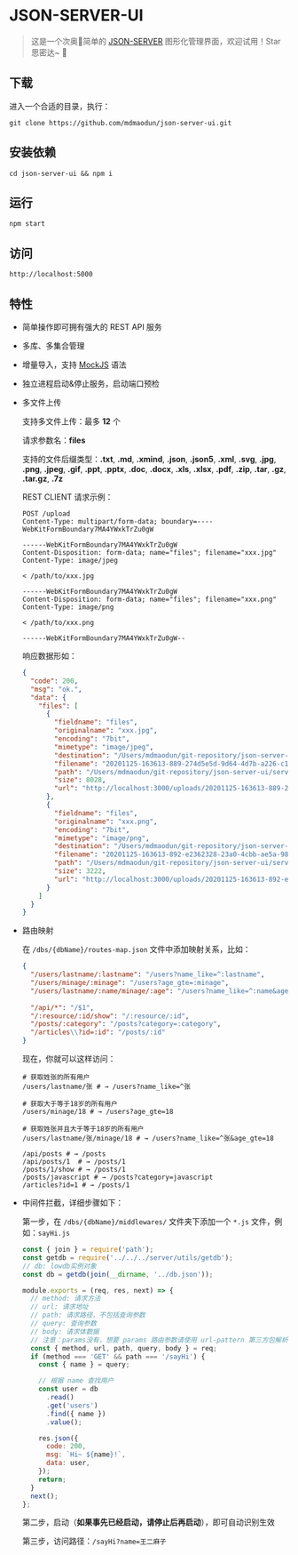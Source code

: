 # JSON-SERVER-UI
> 这是一个次奥🐓简单的 [JSON-SERVER](https://github.com/typicode/json-server) 图形化管理界面，欢迎试用！Star 思密达~ 🙂

## 下载

进入一个合适的目录，执行：

```
git clone https://github.com/mdmaodun/json-server-ui.git
```

## 安装依赖

```
cd json-server-ui && npm i
```

## 运行
```
npm start
```

## 访问
```
http://localhost:5000
```

## 特性
- 简单操作即可拥有强大的 REST API 服务

- 多库、多集合管理

- 增量导入，支持 [MockJS](http://mockjs.com/) 语法

- 独立进程启动&停止服务，启动端口预检

- 多文件上传

  支持多文件上传：最多 **12** 个

  请求参数名：**files**

  支持的文件后缀类型：**.txt**, **.md**, **.xmind**, **.json**, **.json5**, **.xml**, **.svg**,  **.jpg**, **.png**, **.jpeg**, **.gif**,  **.ppt**, **.pptx**, **.doc**, **.docx**, **.xls**, **.xlsx**, **.pdf**, **.zip**, **.tar**, **.gz**, **.tar.gz**, **.7z**

  REST CLIENT 请求示例：

  ```
  POST /upload
  Content-Type: multipart/form-data; boundary=----WebKitFormBoundary7MA4YWxkTrZu0gW
  
  ------WebKitFormBoundary7MA4YWxkTrZu0gW
  Content-Disposition: form-data; name="files"; filename="xxx.jpg"
  Content-Type: image/jpeg
  
  < /path/to/xxx.jpg
  
  ------WebKitFormBoundary7MA4YWxkTrZu0gW
  Content-Disposition: form-data; name="files"; filename="xxx.png"
  Content-Type: image/png
  
  < /path/to/xxx.png
  
  ------WebKitFormBoundary7MA4YWxkTrZu0gW--
  ```

  响应数据形如：

  ```json
  {
    "code": 200,
    "msg": "ok.",
    "data": {
      "files": [
        {
          "fieldname": "files",
          "originalname": "xxx.jpg",
          "encoding": "7bit",
          "mimetype": "image/jpeg",
          "destination": "/Users/mdmaodun/git-repository/json-server-ui/server/public/uploads",
          "filename": "20201125-163613-889-274d5e5d-9d64-4d7b-a226-c11a8716cf9b.jpg",
          "path": "/Users/mdmaodun/git-repository/json-server-ui/server/public/uploads/20201125-163613-889-274d5e5d-9d64-4d7b-a226-c11a8716cf9b.jpg",
          "size": 8028,
          "url": "http://localhost:3000/uploads/20201125-163613-889-274d5e5d-9d64-4d7b-a226-c11a8716cf9b.jpg"
        },
        {
          "fieldname": "files",
          "originalname": "xxx.png",
          "encoding": "7bit",
          "mimetype": "image/png",
          "destination": "/Users/mdmaodun/git-repository/json-server-ui/server/public/uploads",
          "filename": "20201125-163613-892-e2362328-23a0-4cbb-ae5a-9856b8659a9b.png",
          "path": "/Users/mdmaodun/git-repository/json-server-ui/server/public/uploads/20201125-163613-892-e2362328-23a0-4cbb-ae5a-9856b8659a9b.png",
          "size": 3222,
          "url": "http://localhost:3000/uploads/20201125-163613-892-e2362328-23a0-4cbb-ae5a-9856b8659a9b.png"
        }
      ]
    }
  }
  ```

- 路由映射

  在 `/dbs/{dbName}/routes-map.json` 文件中添加映射关系，比如：

  ```json
  {
    "/users/lastname/:lastname": "/users?name_like=^:lastname",
    "/users/minage/:minage": "/users?age_gte=:minage",
    "/users/lastname/:name/minage/:age": "/users?name_like=^:name&age_gte=:age",
    
    "/api/*": "/$1",
    "/:resource/:id/show": "/:resource/:id",
    "/posts/:category": "/posts?category=:category",
    "/articles\\?id=:id": "/posts/:id"
  }
  ```

  现在，你就可以这样访问：

  ```
  # 获取姓张的所有用户
  /users/lastname/张 # → /users?name_like=^张
  
  # 获取大于等于18岁的所有用户
  /users/minage/18 # → /users?age_gte=18
  
  # 获取姓张并且大于等于18岁的所有用户
  /users/lastname/张/minage/18 # → /users?name_like=^张&age_gte=18
  
  /api/posts # → /posts
  /api/posts/1  # → /posts/1
  /posts/1/show # → /posts/1
  /posts/javascript # → /posts?category=javascript
  /articles?id=1 # → /posts/1
  ```

- 中间件拦截，详细步骤如下：

  第一步，在 `/dbs/{dbName}/middlewares/` 文件夹下添加一个 `*.js` 文件，例如：`sayHi.js`

  ```javascript
  const { join } = require('path');
  const getdb = require('../../../server/utils/getdb');
  // db: lowdb实例对象
  const db = getdb(join(__dirname, '../db.json'));
  
  module.exports = (req, res, next) => {
    // method: 请求方法
    // url: 请求地址
    // path: 请求路径，不包括查询参数
    // query: 查询参数
    // body: 请求体数据
    // 注意：params没有，想要 params 路由参数请使用 url-pattern 第三方包解析
    const { method, url, path, query, body } = req;
    if (method === 'GET' && path === '/sayHi') {
      const { name } = query;
  
      // 根据 name 查找用户
      const user = db
        .read()
        .get('users')
        .find({ name })
        .value();
  
      res.json({
        code: 200,
        msg: `Hi~ ${name}!`,
        data: user,
      });
      return;
    }
    next();
  };
  
  ```
  
  第二步，启动（**如果事先已经启动，请停止后再启动**），即可自动识别生效
  
  第三步，访问路径：`/sayHi?name=王二麻子` 
  
  

